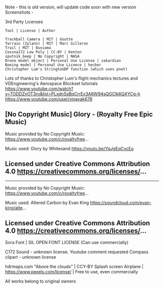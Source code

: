 Note - this is old version, will update code soon with new version
Screenshots -      



3rd Party Licenses 

	Tool | License | Author  
	
	Trackball Camera | MIT | Goutte
	Terrain (Zylann) | MIT | Marc Gilleron 
	Trail | MIT | Oussama
	Cessna172 Low Poly | CC-BY | Kenton
	sputnik_beep | No Copyright | NASA
	Drone model object | Personal Use License | zakardian
	Boeing model | Personal Use Licnece | hecber
	Christopher Lum's StringtoUDP function (which uses pnet)
	
Lots of thanks to Christopher Lum's flight mechanics lectures and VDEngineering's Aerospace Blockset tutorials
https://www.youtube.com/watch?v=TODDZnOT3ro&list=PLxdnSsBqCrrEx3A6W94sQGClk6Q4YCg-h
https://www.youtube.com/user/vinayak678


	
	
	
[No Copyright Music] Glory - (Royalty Free Epic Music)
-------------------------------------------
Music provided by No Copyright Music:
https://www.youtube.com/c/royaltyfree...

Music used: Glory by Whitesand
https://youtu.be/YqJgEqCycEo

Licensed under Creative Commons Attribution 4.0
https://creativecommons.org/licenses/...
-------------------------------------------


-------------------------------------------
Music provided by No Copyright Music:
https://www.youtube.com/c/royaltyfree...

Music used: Altered Carbon by Evan King
https://soundcloud.com/evan-king/alte...

Licensed under Creative Commons Attribution 4.0
https://creativecommons.org/licenses/...
-------------------------------------------

Sora Font | SIL OPEN FONT LICENSE (Can use commercially) 


C172 Sound - unknown license. Youtube comment requested
Compass clipart - unknown license

hdrmaps.com "Above the clouds" | CCY-BY
Splash screen Airplane | https://www.pexels.com/license/ | Free to use, even commercially 

All works belong to original owners


